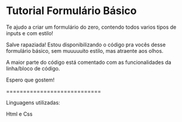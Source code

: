 # Tutorial Formulário Básico
Te ajudo a criar um formulário do zero, contendo todos varios tipos de inputs e com estilo!

Salve rapaziada! Estou disponibilizando o código pra vocês desse formulário básico, sem muuuuuito estilo, mas atraente aos olhos. 

A maior parte do código está comentado com as funcionalidades da linha/bloco de código.

Espero que gostem!

============================

Linguagens utilizadas:

Html e Css
